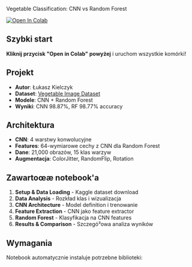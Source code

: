 Vegetable Classification: CNN vs Random Forest

[![Open In Colab](https://colab.research.google.com/assets/colab-badge.svg)](https://colab.research.google.com/github/Kielu91/vegetable-classification-cnn/blob/main/vegetable_classification_cnn.ipynb)
## Szybki start
**Kliknij przycisk "Open in Colab" powyżej** i uruchom wszystkie komórki!

## Projekt
- **Autor**: Łukasz Kielczyk 
- **Dataset**: [Vegetable Image Dataset](https://www.kaggle.com/datasets/misrakahmed/vegetable-image-dataset)
- **Modele**: CNN + Random Forest
- **Wyniki**: CNN 98.87%, RF 98.77% accuracy

## Architektura
- **CNN**: 4 warstwy konwolucyjne 
- **Features**: 64-wymiarowe cechy z CNN dla Random Forest
- **Dane**: 21,000 obrazów, 15 klas warzyw
- **Augmentacja**: ColorJitter, RandomFlip, Rotation


## Zawartoœæ notebook'a
1. **Setup & Data Loading** - Kaggle dataset download
2. **Data Analysis** - Rozkład klas i wizualizacja
3. **CNN Architecture** - Model definition i trenowanie
4. **Feature Extraction** - CNN jako feature extractor
5. **Random Forest** - Klasyfikacja na CNN features
6. **Results & Comparison** - Szczegó³owa analiza wyników

## Wymagania
Notebook automatycznie instaluje potrzebne biblioteki:
